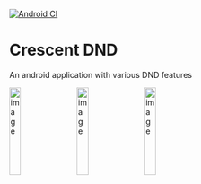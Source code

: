 [![Android CI](https://github.com/gouthams22/crescent-dnd/actions/workflows/android.yml/badge.svg)](https://github.com/gouthams22/crescent-dnd/actions/workflows/android.yml)
# Crescent DND
An android application with various DND features  
  
<img src="https://user-images.githubusercontent.com/39964925/203257945-78008c79-ce3c-4840-b139-1571e361e665.png" alt="image" width="20%" height="20%"> &nbsp; &nbsp; <img src="https://user-images.githubusercontent.com/39964925/203257979-964c698e-bf59-4f61-8711-6c882a30caa0.png" alt="image" width="20%" height="20%"> &nbsp; &nbsp; <img src="https://user-images.githubusercontent.com/39964925/203257903-a9bf73cc-a3b8-4394-8a82-60fc6cc95dc8.png" alt="image" width="20%" height="20%">
<!-- ![image](https://user-images.githubusercontent.com/39964925/203257945-78008c79-ce3c-4840-b139-1571e361e665.png) -->
<!-- ![image](https://user-images.githubusercontent.com/39964925/203257979-964c698e-bf59-4f61-8711-6c882a30caa0.png) -->
<!-- ![image](https://user-images.githubusercontent.com/39964925/203257903-a9bf73cc-a3b8-4394-8a82-60fc6cc95dc8.png) -->
